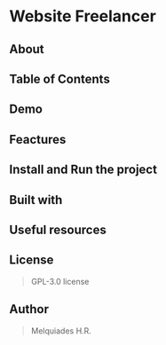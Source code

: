 # Website Freelancer

## About

## Table of Contents

## Demo

## Feactures

## Install and Run the project

## Built with

## Useful resources

## License

  > GPL-3.0 license

## Author

  > Melquiades H.R.
